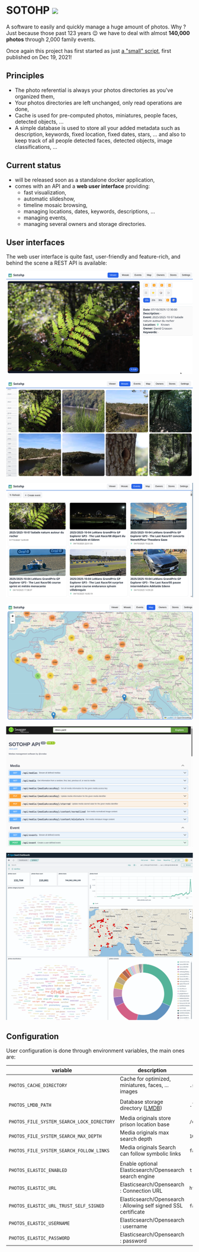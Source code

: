 # SOTOHP [![][sotohpImg]][sotohpLnk]

A software to easily and quickly manage a huge amount of photos. Why ? Just because those past 123 years 😉 we have to
deal with almost **140,000 photos** through 2,000 family events.

Once again this project has first started as just [a "small" script][photosc], first published on Dec 19, 2021!

## Principles

- The photo referential is always your photos directories as you've organized them,
- Your photos directories are left unchanged, only read operations are done,
- Cache is used for pre-computed photos, miniatures, people faces, detected objects, ...
- A simple database is used to store all your added metadata such as description, keywords, fixed location, fixed dates,
  stars, ... and also to keep track of all people detected faces, detected objects, image classifications, ...

## Current status

- will be released soon as a standalone docker application,
- comes with an API and a **web user interface** providing:
    - fast visualization,
    - automatic slideshow,
    - timeline mosaic browsing,
    - managing locations, dates, keywords, descriptions, ...
    - managing events,
    - managing several owners and storage directories.

## User interfaces

The web user interface is quite fast, user-friendly and feature-rich, and behind the scene a REST API is available:

![](docs/screenshots/01-viewer.png)

![](docs/screenshots/02-mosaic.png)

![](docs/screenshots/03-events.png)

![](docs/screenshots/04-maps.png)

![](docs/screenshots/42-openapi.png)

![](docs/screenshots/99-dashboard.png)

## Configuration

User configuration is done through environment variables, the main ones are:

| variable                                   | description                                                     | default value           |
|--------------------------------------------|-----------------------------------------------------------------|-------------------------|
| `PHOTOS_CACHE_DIRECTORY`                   | Cache for optimized, miniatures, faces, ... images              | `.sotohp` (current dir) |
|                                            |                                                                 |                         |
| `PHOTOS_LMDB_PATH`                         | Database storage directory ([LMDB][lmdb])                       | `.lmdb` (current dir)   |
|                                            |                                                                 |                         |
| `PHOTOS_FILE_SYSTEM_SEARCH_LOCK_DIRECTORY` | Media originals store prison location base                      | `/data/ALBUMS`          |
| `PHOTOS_FILE_SYSTEM_SEARCH_MAX_DEPTH`      | Media originals max search depth                                | `10`                    |
| `PHOTOS_FILE_SYSTEM_SEARCH_FOLLOW_LINKS`   | Media originals Search can follow symbolic links                | `false`                 |
|                                            |                                                                 |                         |
| `PHOTOS_ELASTIC_ENABLED`                   | Enable optional Elasticsearch/Opensearch search engine          | `true`                  |
| `PHOTOS_ELASTIC_URL`                       | Elasticsearch/Opensearch : Connection URL                       | `http://127.0.0.1:9200` |
| `PHOTOS_ELASTIC_URL_TRUST_SELF_SIGNED`     | Elasticsearch/Opensearch : Allowing self signed SSL certificate | `false`                 |
| `PHOTOS_ELASTIC_USERNAME`                  | Elasticsearch/Opensearch : username                             |                         |
| `PHOTOS_ELASTIC_PASSWORD`                  | Elasticsearch/Opensearch : password                             |                         |

[photosc]: https://gist.github.com/dacr/46718666ae96ebac300b27c80ed7bec3

[lmdb]: https://github.com/dacr/zio-lmdb

[sotohp]:    https://github.com/dacr/sotohp

[sotohpImg]: https://img.shields.io/maven-central/v/fr.janalyse/sotohp-model_3.svg

[sotohpLnk]: https://mvnrepository.com/artifact/fr.janalyse/sotohp-model
